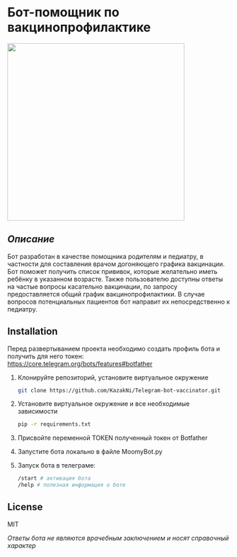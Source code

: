 # Бот-помощник по вакцинопрофилактике
<img src="https://sun9-61.userapi.com/impf/oGCzth8ZrdEcKrsDpYq4msm3BCcjuuazDFpXRg/5fjzTKL8gtw.jpg?size=1080x1080&quality=96&sign=38cf9d97b72f0c81cdbc36ce9d73a0c6&type=album" width="400" height="400"/>

## _Описание_

Бот разработан в качестве помощника родителям и педиатру, в частности для составления врачом догоняющего графика вакцинации.
Бот поможет получить список прививок, которые желательно иметь ребёнку в указанном возрасте. Также пользователю доступны ответы на частые вопросы касательно вакцинации, по запросу предоставляется общий график вакцинопрофилактики. В случае вопросов потенциальных пациентов бот направит их непосредственно к педиатру.

## Installation

Перед развертыванием проекта необходимо создать профиль бота и получить для него токен: https://core.telegram.org/bots/features#botfather

1. Клонируйте репозиторий, установите виртуальное окружение
   ```sh
   git clone https://github.com/KazakNi/Telegram-bot-vaccinator.git
   ```
2. Установите виртуальное окружение и все необходимые зависимости
   ```sh
   pip -r requirements.txt
   ```
3. Присвойте переменной TOKEN полученный токен от Botfather

4. Запустите бота локально в файле MoomyBot.py

5. Запуск бота в телеграме:
   ```sh
   /start # активация бота
   /help # полезная информация о боте
   ```

## License

MIT

_Ответы бота не являются врачебным заключением и носят справочный характер_
